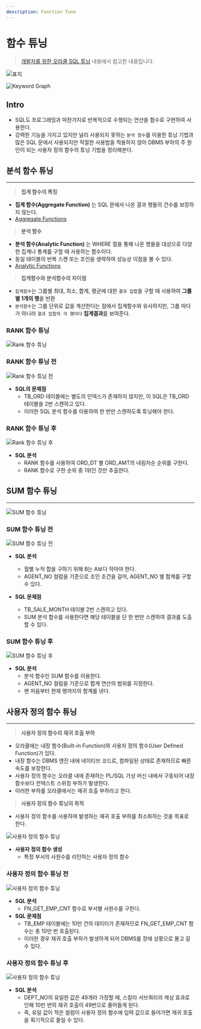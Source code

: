 ```yaml
---
description: Function Tune
---
```


# 함수 튜닝

> [개발자를 위한 오라클 SQL 튜닝](https://www.hanbit.co.kr/store/books/look.php?p_code=E9267570814) 내용에서 참고한 내용입니다.

![표지](../../images/oracle/function/function_tune/function_tune.001.jpeg)

![Keyword Graph](../../images/oracle/function/function_tune/function_tune.002.jpeg)

## Intro

- SQL도 프로그래밍과 마찬가지로 반복적으로 수행되는 연산을 함수로 구현하여 사용한다.
- 강력한 기능을 가지고 있지만 널리 사용되지 못하는 `분석 함수`를 이용한 튜닝 기법과 많은 SQL 문에서 사용되지만 적절한 사용법을 적용하지 않아 DBMS 부하의 주 원인이 되는 사용자 정의 함수의 튜닝 기법을
  정리해본다.

## 분석 함수 튜닝

---

> **집계 함수의 특징**

- **집계 함수(Aggregate Function)** 는 SQL 문에서 나온 결과 행들의 건수를 보장하지 않는다.
- [Aggregate Functions](https://docs.oracle.com/database/121/SQLRF/functions003.htm#SQLRF20035)

> **분석 함수**

- **분석 함수(Analytic Function)** 는 WHERE 절을 통해 나온 행들을 대상으로 다양한 집계나 통계를 구할 때 사용하는 함수이다.
- 동일 테이블의 반복 스캔 또는 조인을 생략하여 성능상 이점을 볼 수 있다.
- [Analytic Functions](https://docs.oracle.com/cd/E11882_01/server.112/e41084/functions004.htm#SQLRF06174)

> **집계함수와 분석함수의 차이점**

- `집계함수`는 그룹별 최대, 최소, 합계, 평균에 대한 `결과 집합`을 구할 때 사용하여 **그룹 별 1개의 행**을 반환
- `분석함수`는 그룹 단위로 값을 계산한다는 점에서 집계함수와 유사하지만, 그룹 마다가 아니라 `결과 집합의 각 행마다` **집계결과**를 보여준다.

### RANK 함수 튜닝

![Rank 함수 튜닝](../../images/oracle/function/function_tune/function_tune.003.jpeg)

### RANK 함수 튜닝 전

![Rank 함수 튜닝 전](../../images/oracle/function/function_tune/function_tune.004.jpeg)

- **SQL의 문제점**
    - TB_ORD 테이블에는 별도의 인덱스가 존재하지 않지만, 이 SQL은 TB_ORD 테이블을 2번 스캔하고 있다.
    - 이러한 SQL 분석 함수를 이용하여 한 번만 스캔하도록 튜닝해야 한다.

### RANK 함수 튜닝 후

![Rank 함수 튜닝 후](../../images/oracle/function/function_tune/function_tune.005.jpeg)

- **SQL 분석**
    - RANK 함수를 사용하여 ORD_DT 별 ORD_AMT의 내림차순 순위를 구한다.
    - RANK 함수로 구한 순위 중 1위인 것만 추출한다.

## SUM 함수 튜닝

---

![SUM 함수 튜닝](../../images/oracle/function/function_tune/function_tune.006.jpeg)

### SUM 함수 튜닝 전

![SUM 함수 튜닝 전](../../images/oracle/function/function_tune/function_tune.007.jpeg)

- **SQL 분석**
    - 월별 누적 합을 구하기 위해 B는 A보다 작아야 한다.
    - AGENT_NO 컬럼을 기준으로 조인 조건을 걸어, AGENT_NO 별 합계를 구할 수 있다.

- **SQL 문제점**
    - TB_SALE_MONTH 테이블 2번 스캔하고 있다.
    - SUM 분석 함수를 사용한다면 해당 테이블을 단 한 번만 스캔하여 결과를 도출할 수 있다.

### SUM 함수 튜닝 후

![SUM 함수 튜닝 후](../../images/oracle/function/function_tune/function_tune.008.jpeg)

- **SQL 분석**
    - 분석 함수인 SUM 함수를 이용한다.
    - AGENT_NO 컬럼을 기준으로 합계 연산의 범위를 지정한다.
    - 맨 처음부터 현재 행까지의 함계를 낸다.

## 사용자 정의 함수 튜닝

---

> **사용자 정의 함수의 재귀 호출 부하**

- 오라클에는 내장 함수(Built-in Function)와 사용자 정의 함수(User Defined Function)가 있다.
- 내장 함수는 DBMS 엔진 내에 네이티브 코드로, 컴파일된 상태로 존재하므로 빠른 속도를 보장한다.
- 사용자 정의 함수는 오라클 내에 존재하는 PL/SQL 가상 머신 내에서 구동되어 내장 함수보다 컨텍스트 스위칭 부하가 발생한다.
- 이러한 부하를 오라클에서는 재귀 호출 부하라고 한다.

> **사용자 정의 함수 튜닝의 목적**

- 사용자 정의 함수를 사용하여 발생하는 재귀 호출 부하를 최소화하는 것을 목표로 한다.

![사용자 정의 함수 튜닝](../../images/oracle/function/function_tune/function_tune.009.jpeg)

- **사용자 정의 함수 생성**
    - 특정 부서의 사원수를 리턴하는 사용자 정의 함수

### 사용자 정의 함수 튜닝 전

![사용자 정의 함수 튜닝](../../images/oracle/function/function_tune/function_tune.010.jpeg)

- **SQL 분석**
    - FN_GET_EMP_CNT 함수로 부서별 사원수를 구한다.
- **SQL 문제점**
    - TB_EMP 테이블에는 10만 건의 데이터가 존재하므로 FN_GET_EMP_CNT 함수는 총 10만 번 호출된다.
    - 이러한 경우 재귀 호출 부하가 발생하게 되어 DBMS를 장애 상황으로 몰고 갈 수 있다.

### 사용자 정의 함수 튜닝 후

![사용자 정의 함수 튜닝](../../images/oracle/function/function_tune/function_tune.011.jpeg)

- **SQL 분석**
    - DEPT_NO의 유일한 값은 49개라 가정할 때, 스칼라 서브쿼리의 캐싱 효과로 인해 10만 번의 재귀 호출이 49번으로 줄어들게 된다.
    - 즉, 유일 값이 적은 컬럼이 사용자 정의 함수에 입력 값으로 들어가면 재귀 호출을 획기적으로 줄일 수 있다.


